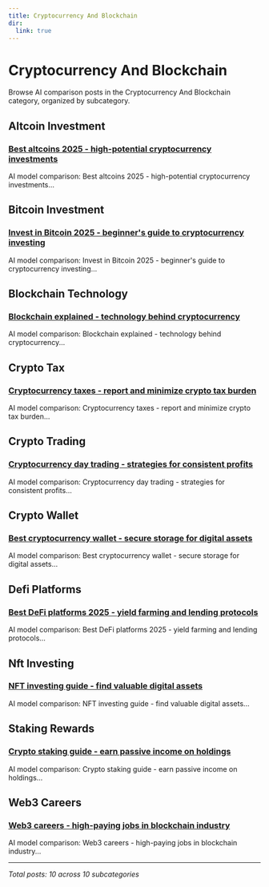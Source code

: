 ```yaml
---
title: Cryptocurrency And Blockchain
dir:
  link: true
---
```


# Cryptocurrency And Blockchain

Browse AI comparison posts in the Cryptocurrency And Blockchain category, organized by subcategory.

## Altcoin Investment

### [Best altcoins 2025 - high-potential cryptocurrency investments](altcoin-investment/chatgpt-vs-claude-vs-deepseek-altcoin-investment-3431.md)

AI model comparison: Best altcoins 2025 - high-potential cryptocurrency investments...

## Bitcoin Investment

### [Invest in Bitcoin 2025 - beginner's guide to cryptocurrency investing](bitcoin-investment/chatgpt-vs-claude-vs-mistral-bitcoin-investment-2091.md)

AI model comparison: Invest in Bitcoin 2025 - beginner's guide to cryptocurrency investing...

## Blockchain Technology

### [Blockchain explained - technology behind cryptocurrency](blockchain-technology/deepseek-vs-gemini-vs-mistral-blockchain-technology-4062.md)

AI model comparison: Blockchain explained - technology behind cryptocurrency...

## Crypto Tax

### [Cryptocurrency taxes - report and minimize crypto tax burden](crypto-tax/claude-vs-gemini-vs-grok-crypto-tax-6904.md)

AI model comparison: Cryptocurrency taxes - report and minimize crypto tax burden...

## Crypto Trading

### [Cryptocurrency day trading - strategies for consistent profits](crypto-trading/chatgpt-vs-claude-vs-gemini-crypto-trading-4643.md)

AI model comparison: Cryptocurrency day trading - strategies for consistent profits...

## Crypto Wallet

### [Best cryptocurrency wallet - secure storage for digital assets](crypto-wallet/chatgpt-vs-claude-vs-mistral-crypto-wallet-1738.md)

AI model comparison: Best cryptocurrency wallet - secure storage for digital assets...

## Defi Platforms

### [Best DeFi platforms 2025 - yield farming and lending protocols](defi-platforms/chatgpt-vs-deepseek-vs-mistral-defi-platforms-3630.md)

AI model comparison: Best DeFi platforms 2025 - yield farming and lending protocols...

## Nft Investing

### [NFT investing guide - find valuable digital assets](nft-investing/claude-vs-gemini-vs-mistral-nft-investing-4101.md)

AI model comparison: NFT investing guide - find valuable digital assets...

## Staking Rewards

### [Crypto staking guide - earn passive income on holdings](staking-rewards/claude-vs-grok-vs-mistral-staking-rewards-2176.md)

AI model comparison: Crypto staking guide - earn passive income on holdings...

## Web3 Careers

### [Web3 careers - high-paying jobs in blockchain industry](web3-careers/deepseek-vs-gemini-vs-grok-web3-careers-9689.md)

AI model comparison: Web3 careers - high-paying jobs in blockchain industry...

---

*Total posts: 10 across 10 subcategories*

